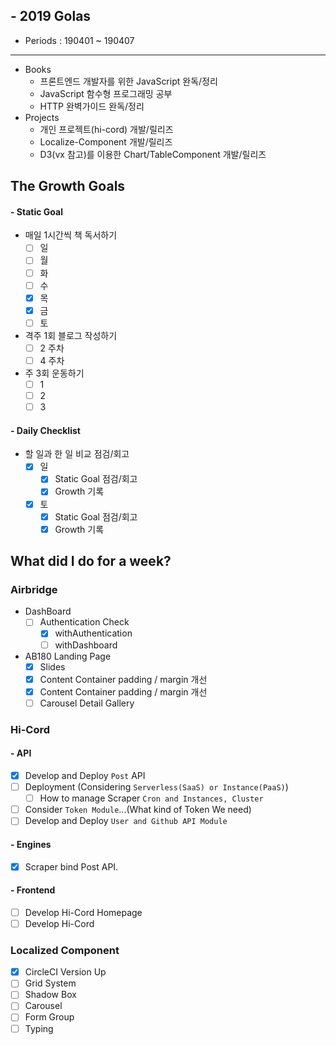 ## - 2019 Golas
- Periods : 190401 ~ 190407

---

- Books
  - 프론트엔드 개발자를 위한 JavaScript 완독/정리
  - JavaScript 함수형 프로그래밍 공부
  - HTTP 완벽가이드 완독/정리
- Projects
  - 개인 프로젝트(hi-cord) 개발/릴리즈
  - Localize-Component 개발/릴리즈
  - D3(vx 참고)를 이용한 Chart/TableComponent 개발/릴리즈

## The Growth Goals
#### - Static Goal
- 매일 1시간씩 책 독서하기
  - [ ] 일
  - [ ] 월
  - [ ] 화
  - [ ] 수
  - [x] 목
  - [x] 금
  - [ ] 토
- 격주 1회 블로그 작성하기
  - [ ] 2 주차
  - [ ] 4 주차
- 주 3회 운동하기
  - [ ] 1
  - [ ] 2
  - [ ] 3

#### - Daily Checklist
- 할 일과 한 일 비교 점검/회고
  - [x] 일
    - [x] Static Goal 점검/회고
    - [x] Growth 기록
  - [x] 토
    - [x] Static Goal 점검/회고
    - [x] Growth 기록

## What did I do for a week?
### Airbridge
- DashBoard
  - [ ] Authentication Check
    - [x] withAuthentication
    - [ ] withDashboard 
- AB180 Landing Page
  - [x] Slides
  - [x] Content Container padding / margin 개선
  - [x] Content Container padding / margin 개선
  - [ ] Carousel Detail Gallery

### Hi-Cord 
#### - API
- [x] Develop and Deploy `Post` API
- [ ] Deployment (Considering `Serverless(SaaS) or Instance(PaaS)`)
  - [ ] How to manage Scraper `Cron and Instances, Cluster`
- [ ] Consider `Token Module`...(What kind of Token We need)
- [ ] Develop and Deploy `User and Github API Module`

#### - Engines
- [x] Scraper bind Post API.

#### - Frontend
- [ ] Develop Hi-Cord Homepage
- [ ] Develop Hi-Cord

### Localized Component
- [x] CircleCI Version Up
- [ ] Grid System
- [ ] Shadow Box
- [ ] Carousel
- [ ] Form Group
- [ ] Typing
